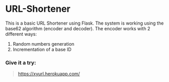 # URL-Shortener
This is a basic URL Shortener using Flask.
The system is working using the base62 algorithm (encoder and decoder).
The encoder works with 2 different ways:
1. Random numbers generation 
2. Incrementation of a base ID

### Give it a try:
> <a href="https://xyurl.herokuapp.com/" target="_blank">https://xyurl.herokuapp.com/</a>
